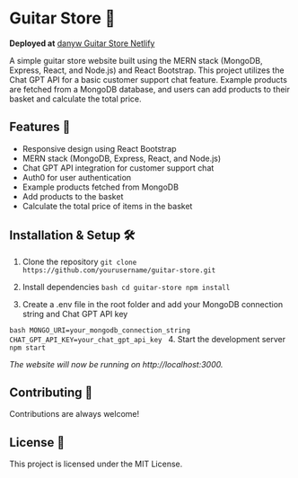 # Guitar Store 🎸

**Deployed at**
[danyw Guitar Store Netlify](https://danyw-guitar-store.netlify.app/)

A simple guitar store website built using the MERN stack (MongoDB, Express, React, and Node.js) and React Bootstrap. This project utilizes the Chat GPT API for a basic customer support chat feature. Example products are fetched from a MongoDB database, and users can add products to their basket and calculate the total price.

## Features 🌟

- Responsive design using React Bootstrap
- MERN stack (MongoDB, Express, React, and Node.js)
- Chat GPT API integration for customer support chat
- Auth0 for user authentication
- Example products fetched from MongoDB
- Add products to the basket
- Calculate the total price of items in the basket

## Installation & Setup 🛠️

1. Clone the repository
`git clone https://github.com/yourusername/guitar-store.git`

2. Install dependencies
`` bash
cd guitar-store
npm install
``
3. Create a .env file in the root folder and add your MongoDB connection string and Chat GPT API key

``bash
MONGO_URI=your_mongodb_connection_string
CHAT_GPT_API_KEY=your_chat_gpt_api_key
``
4. Start the development server
`npm start`

*The website will now be running on http://localhost:3000.*

## Contributing 🤝
Contributions are always welcome!

## License 📄
This project is licensed under the MIT License.